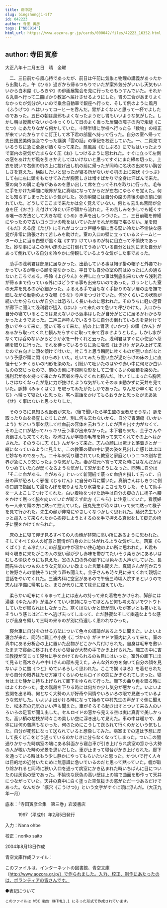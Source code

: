 ```yaml
---
title: 病中記
slug: bingzhongji-5f7
id: 042223
author: 寺田 寅彦
tags: ["NDC914"]
html_url: https://www.aozora.gr.jp/cards/000042/files/42223_16352.html
---
```


## author: 寺田 寅彦

大正八年十二月五日　晴　金曜

　二、三日前から風心持であったが、前日は午前に気象と物理の講義があったから出勤した。午《ひる》過ぎから帰るつもりでいたが案外気分がいいし天気もいいから白木屋《しろきや》の俳画展覧会を見に行ったらもうすんでいた。それから丸善へ行って二冊ばかり教室へ届けさせるようにした。胃の工合があまりよくなかったが気分がいいので乗合自動車で銀座へ行った、そして例のように風月《ふうげつ》へはいってコーヒーを呑んだ。胃がよくないと思って一杯でよしたのであった。五日の朝は風邪もよくなったようだし胃もいいような気がした。しかし朝は授業がないからゆっくりして日のよく当った居間の障子の内で炬燵《こたつ》にあたりながら何かしていた。十時半頃に学校へ行ったら「数物」の校正が来ていたからすぐに訂正して木下君の部屋へ持って行った。自分の室へ帰って先日国民美術協会でやった講演「雲の話」の筆記を校正していた。一、二頁見ているうちに急に全身が熱くなって来た。蒸風呂《むしぶろ》にでもはいったようで室内の空気がたまらなく圧《お》しつけるように思われた。すぐに立って左側の窓をあけたが風を引きかえしてはいけないと思ってすぐにまた締め切った。上衣を脱いで右側の机の上に投げ出し机の前に帰ったが同時に名状の出来ない胸苦しさを覚えた。横臥したいと思ったが寝る所がないから机の上に突伏《つっぷ》して右に左に頭をもたせてみたが胸苦しさは増すばかりで全身は汗ばんで来た。室の向うの隅に毛布があるのを思い出して席を立ってそれを取りに行った。毛布に手をかけた瞬間に眼界が急に真暗になってからだが左右にゆらぐを覚えた。何とも知らずしまったという気がした。次の瞬間には自分の席の背後の扉の前に倒れていた。どうしてここまで来たかは全く覚えていない。何とも云えぬ苦悶が全身を圧《おさ》え付けて冷たい汗が額から流れた。その苦しみを少しでも軽くする唯一の方法として大きな唸《うめ》き声を出しつづけた。二、三日前靴を修繕にやったので古いゴツゴツの靴をはいていたがそれが邪魔で堪らない。足を悶《もだ》える度《たび》にそれがコツコツ戸棚や扉に当る堅い冷たい不愉快な感覚が非常に誇張されて苦しみを助けた。室の入口の壁に立っているスチームヒーターの上に当る白壁が黒く煤《すす》けているのが特に目立って不愉快であった。妙な事にはこの汚い床の上に打倒れてうめいている自分とは別にまた自分があって倒れている自分を冷やかに傍観しているような気がした事であった。

　助手の浅利君は部屋に居なかった、出勤している事は帽子掛の帽子と外套でわかっているが朝から顔を見なかった。平日でも自分の室の前はめったに人の通らないところである。呼鈴《よびりん》を押しに立つ事は到底出来ないから浅利君が帰るまで待っている外にはどうする事も出来ないのであった。ガランとした室の天井を見るのが心細かった。ふるえる手で当もなく手掛りのない扉の面を撫で廻しながら動物のような唸《うな》り声をつづけていた。何分くらいこの状態が続いたか分らないが自分には恐ろしく長いものに思われた。そのうちに軽い足音が廊下に聞えて浅利君が這入《はい》って来たので急いで呼びかけた。入口から自分の寝ているところは見えないから返事はしたが自分がどこに居るかわからなかったようであった。二声三声呼んでいるうちに自分の倒れているのを見付けて急いでやって来た。驚いて寄って来た。机の上に胃活《いかつ》の鑵《かん》があるから取ってくれと頼んだらすぐに取って来て呑ませようとした。しかし水がなくては呑めないからどうか水を一杯くれと云った。浅利君はすぐに小使室へ茶碗を取りに行った。それを待っているうちに急に嘔気《はきけ》が込み上げて来たので右向きに頭を傾けて吐いた。吐こうと思う瞬間に吐くものが黒い血だなという予感が頭に閃《ひらめ》いた。吐いてみたら黒い血が泥だらけの床の上に直径十センチくらいの円形を染めた。引続いて吐いたのはやや赤い中に何だか白いものの交じったので、前のの側に不規則な形をして二倍くらいの面積を染めた。浅利君が水を持って来たから医者を呼んでくれと頼んだ。吐いてしまったら胸苦しさはなくなったが急に力が抜けたような気がしてそのまま動かずに天井を見ていた。脈摶《みゃくはく》を取ってみたがたしかであった。なんだか早く宅《うち》へ帰って寝たいと思った。宅へ電話をかけてもらおうかと思ったがまあ急《せ》く事はないと思ったりした。

　そのうちに見知らぬ医者が来た。（後で聞いたら学生監の医者だそうな。）脈を取ったり血を検査したりしたが、別に何も云わないから、自分で胃潰瘍《いかいよう》だという事を話して吐血前の容体を云おうとしたが声を出す力がなくて、その上に口が粘ってハッキリ云う事が出来なかった。木下君も来た、金子さんや真鍋さんも来てくれた。杉浦さんが学校の毛布を持って来てくれてその上へねかされた。そのうちに志《し》んがやって来た。志んの顔には驚きと落着きとが一緒になっているように見えた。この教室の壁の中に妻の姿を見出した感じはよほど妙なものであった。二十年来切り離されていた教室と家庭という二つの別な世界が急に入り交じったような気がした。妻が枕元へ寄って来た時にはなんだかはりつめていた心が弱くなるような気がして涙が出そうになった。同時に自分は「そこに血がある、血がある」といって新聞紙で蔽った血痕を指して云った、自分の声が恐ろしく邪慳《じゃけん》に自分の耳に響いた。真鍋さんはしきりに例の口調で指図して湯たんぽを取りよせたり氷袋をよこさせたりした、そして助手を一人よこしてつけてくれた。白い着物をつけた助手は自分の脚の方に椅子へ腰をかけて黙って脇を向いていたが断えず此方《こちら》に注意していた。看護婦も一人来て頭の方に黙って控えていた。田丸先生が時々はいって来て黙って様子を見て行かれた。先生の顔が非常にやさしくなつかしく思われた。藤沢先生もソッと這入って来られたから挨拶しようとするのを手で押える真似をして脚元の椅子に腰をかけておられた。

　床の上に寝て仰ぎ見るすべての人の顔が非常に高い所にあるように思われた。そしてすべての人の好意と同情が自身の上に注がれるような気がした。落寞《らくばく》たる冷たいこの部屋の中が温かい住心地のよい所に思われた。Ｋ君も時々覗きに来たがこの人の堅い顔が少し赤味を帯びてたいそう柔らかにあるいはむしろ愉快そうにも見えた。室の入口の外の廊下には色々の人声がしていた、長岡先生のいつものような元気のいい改まった言葉も聞えた、真鍋さんが何か云うと佐野さんの愉快そうに笑う声も聞えた。金子さんも時々見に来てくれて親切に世話をやいてくれた。三浦内科に空室があるので午後三時頃入院するというので志んは準備に帰宅した。まちが代りに来て枕元に控えていた。

　柔らかい毛布にくるまって上には志んの持って来た着物をかけられ、脚部には湯婆《ゆたんぽ》が温かくていい気持になってほとんど何も考えないでウトウトしていたが眠られはしなかった。寒くはないかと皆が聞いたが寒いとも暑いともそういう感じはどこかへ逃げ去ってしまって、ただ静寂なそして幽遠なような感じが全身を領して三時の来るのが別に待遠しく思われなかった。

　寝台車に自分をのせる方法について色々の議論があるように聞えた。いよいよ寝台が来た、同時に職工や小使《こづかい》がドヤドヤ室内に入って来た。室の真中にある分析台の上に置いた品物がどこかへ片付けられた。自身は毛布を敷いたままで寝台に移されそれから寝台が大勢の手でかき上げられた。職工の中に吉江教授が交じって寝台に手をかけておられるのも目にはいった。室外の廊下に出て見ると高木さんや中川さんの顔も見えた。みんな外の方を向いて自分の顔を見ないように勉《つと》めているらしく思われた。ここで幌《ほろ》を着せられたから自分の眼界はただ方幾寸くらいのセルロイドの窓にかぎられてしまった。寝台はまた静かに持ち上げられて廊下をゆられて行った。廊下の曲り角を廻る時にはよくわかった。北の階段を下りる時には何だか少し気分が悪かった。いよいよ玄関を出る時、何となく大勢の人が好奇や同情やいろいろの眼で見送っているような気がした。いよいよ出かける時になって始めて中村先生の声がすぐ側に聞えた、松本君の元気のいい声も聞えた。車がそろそろ動き出すとついて来る人のいろいろの足音が聞え出した。セルロイドの窓から見える空は実に真青で美しかった。高い梢の枯枝が時々この美しい空に浮き出して見えた。車の中は暖かで、身体には何の苦痛もなかった、何のためにこうして送られて行くのかという気もした。自分が死骸になって送られていると想像してみた。病室までの道は予想に反して長くどこをどう通っているのかじきに分らなくなってしまった。ついこの間通りかかった時病室の端にある斜面から寝台車が引き上げられ病室の窓から大勢の人が覗いた時の光景を思いだした。車が止まって寝台がかき上げられた。廊下を通っている時はもう少し静かにやってもらいたいと思った。かついで行く人々は目的地の近付いたために無意識に急いでいるのだと思って黙っていた。幌が取り除かれると同時に狭い入口を通って病室にかき込まれた時いちばんに目についたのは灰色の壁であった。不愉快な灰色の高い壁は上の端で曲面を形作って天井につながっていた。天井の真中に白く塗った空気抜きの窓がただ一つあるだけであった。なんだか「壙穴《こうけつ》」という文字がすぐに頭に浮んだ。（大正九年一月）













底本：「寺田寅彦全集　第三巻」岩波書店


　　　1997（平成9）年2月5日発行

入力：Nana ohbe

校正：noriko saito

2004年8月13日作成

青空文庫作成ファイル：

このファイルは、インターネットの図書館、青空文庫（http://www.aozora.gr.jp/）で作られました。入力、校正、制作にあたったのは、ボランティアの皆さんです。











●表記について


	このファイルは W3C 勧告 XHTML1.1 にそった形式で作成されています。
